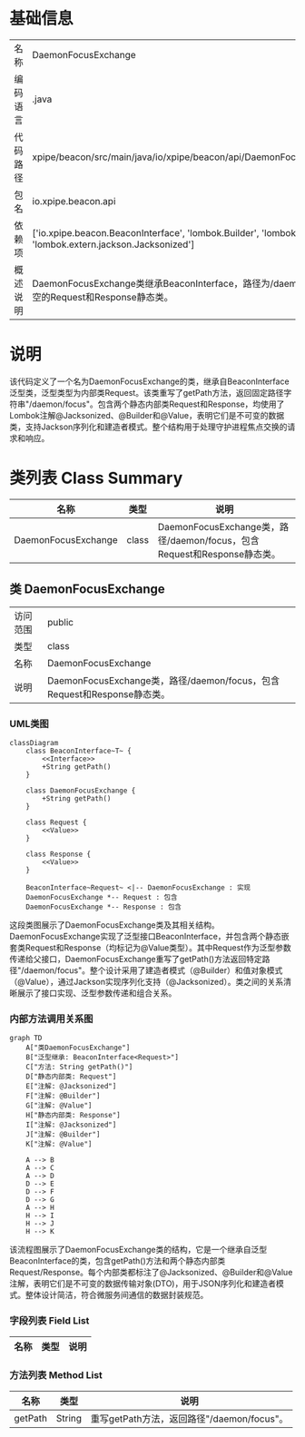 # 基础信息

|      |      |
|------|------|
| 名称 | DaemonFocusExchange |
| 编码语言 | .java |
| 代码路径 | xpipe/beacon/src/main/java/io/xpipe/beacon/api/DaemonFocusExchange.java |
| 包名 | io.xpipe.beacon.api |
| 依赖项 | ['io.xpipe.beacon.BeaconInterface', 'lombok.Builder', 'lombok.Value', 'lombok.extern.jackson.Jacksonized'] |
| 概述说明 | DaemonFocusExchange类继承BeaconInterface，路径为/daemon/focus，包含空的Request和Response静态类。 |

# 说明

该代码定义了一个名为DaemonFocusExchange的类，继承自BeaconInterface泛型类，泛型类型为内部类Request。该类重写了getPath方法，返回固定路径字符串"/daemon/focus"。包含两个静态内部类Request和Response，均使用了Lombok注解@Jacksonized、@Builder和@Value，表明它们是不可变的数据类，支持Jackson序列化和建造者模式。整个结构用于处理守护进程焦点交换的请求和响应。

# 类列表 Class Summary

| 名称   | 类型  | 说明 |
|-------|------|-------------|
| DaemonFocusExchange | class | DaemonFocusExchange类，路径/daemon/focus，包含Request和Response静态类。 |



## 类 DaemonFocusExchange

|      |      |
|------|------|
| 访问范围 | public |
| 类型 | class |
| 名称 | DaemonFocusExchange |
| 说明 | DaemonFocusExchange类，路径/daemon/focus，包含Request和Response静态类。 |


### UML类图

```mermaid
classDiagram
    class BeaconInterface~T~ {
        <<Interface>>
        +String getPath()
    }
    
    class DaemonFocusExchange {
        +String getPath()
    }
    
    class Request {
        <<Value>>
    }
    
    class Response {
        <<Value>>
    }
    
    BeaconInterface~Request~ <|-- DaemonFocusExchange : 实现
    DaemonFocusExchange *-- Request : 包含
    DaemonFocusExchange *-- Response : 包含
```

这段类图展示了DaemonFocusExchange类及其相关结构。DaemonFocusExchange实现了泛型接口BeaconInterface<Request>，并包含两个静态嵌套类Request和Response（均标记为@Value类型）。其中Request作为泛型参数传递给父接口，DaemonFocusExchange重写了getPath()方法返回特定路径"/daemon/focus"。整个设计采用了建造者模式（@Builder）和值对象模式（@Value），通过Jackson实现序列化支持（@Jacksonized）。类之间的关系清晰展示了接口实现、泛型参数传递和组合关系。


### 内部方法调用关系图

```mermaid
graph TD
    A["类DaemonFocusExchange"]
    B["泛型继承: BeaconInterface<Request>"]
    C["方法: String getPath()"]
    D["静态内部类: Request"]
    E["注解: @Jacksonized"]
    F["注解: @Builder"]
    G["注解: @Value"]
    H["静态内部类: Response"]
    I["注解: @Jacksonized"]
    J["注解: @Builder"]
    K["注解: @Value"]

    A --> B
    A --> C
    A --> D
    D --> E
    D --> F
    D --> G
    A --> H
    H --> I
    H --> J
    H --> K
```

该流程图展示了DaemonFocusExchange类的结构，它是一个继承自泛型BeaconInterface的类，包含getPath()方法和两个静态内部类Request/Response。每个内部类都标注了@Jacksonized、@Builder和@Value注解，表明它们是不可变的数据传输对象(DTO)，用于JSON序列化和建造者模式。整体设计简洁，符合微服务间通信的数据封装规范。

### 字段列表 Field List

| 名称  | 类型  | 说明 |
|-------|-------|------|

### 方法列表 Method List

| 名称  | 类型  | 说明 |
|-------|-------|------|
| getPath | String | 重写getPath方法，返回路径"/daemon/focus"。 |




